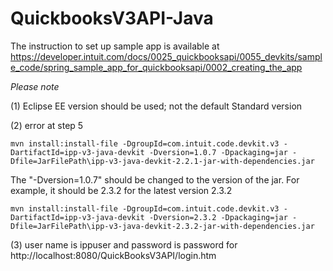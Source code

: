 QuickbooksV3API-Java
====================

The instruction to set up sample app is available at https://developer.intuit.com/docs/0025_quickbooksapi/0055_devkits/sample_code/spring_sample_app_for_quickbooksapi/0002_creating_the_app

*Please note*

(1) Eclipse EE version should be used; not the default Standard version

(2) error at step 5
```
mvn install:install-file -DgroupId=com.intuit.code.devkit.v3 -DartifactId=ipp-v3-java-devkit -Dversion=1.0.7 -Dpackaging=jar -Dfile=JarFilePath\ipp-v3-java-devkit-2.2.1-jar-with-dependencies.jar
```
The "-Dversion=1.0.7" should be changed to the version of the jar.
For example, it should be 2.3.2 for the latest version 2.3.2
```
mvn install:install-file -DgroupId=com.intuit.code.devkit.v3 -DartifactId=ipp-v3-java-devkit -Dversion=2.3.2 -Dpackaging=jar -Dfile=JarFilePath\ipp-v3-java-devkit-2.3.2-jar-with-dependencies.jar
```

(3) user name is ippuser and password is password for http://localhost:8080/QuickBooksV3API/login.htm
